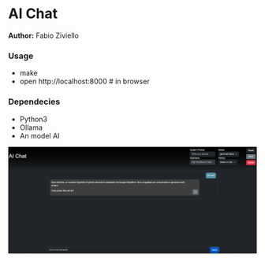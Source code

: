 # AI Chat

**Author:** Fabio Ziviello

### Usage

- make
- open http://localhost:8000 # in browser


### Dependecies

- Python3
- Ollama
- An model AI

![screenshot1](/screenshot1.png?raw=true)